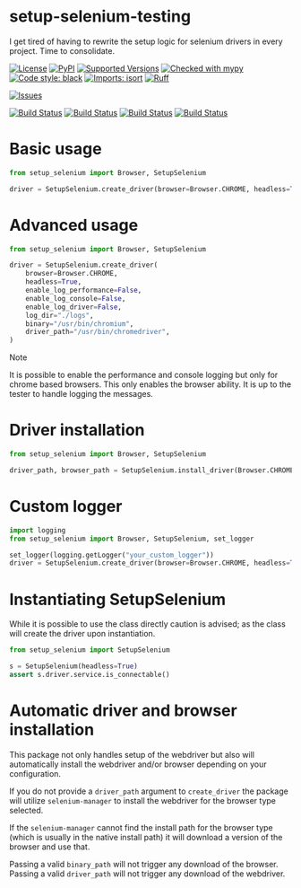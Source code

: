 # setup-selenium-testing
I get tired of having to rewrite the setup logic for selenium drivers 
in every project.  Time to consolidate.

[![License](https://img.shields.io/badge/license-MIT-blue.svg)](https://github.com/bandophahita/setup_selenium/blob/master/LICENSE.txt)
[![PyPI](https://img.shields.io/pypi/v/setup-selenium-testing.svg)](https://pypi.org/project/setup-selenium-testing/)
[![Supported Versions](https://img.shields.io/pypi/pyversions/setup-selenium-testing.svg)](https://pypi.org/project/setup-selenium-testing)
[![Checked with mypy](http://www.mypy-lang.org/static/mypy_badge.svg)](http://mypy-lang.org/)
[![Code style: black](https://img.shields.io/badge/code%20style-black-000000.svg)](https://github.com/psf/black)
[![Imports: isort](https://img.shields.io/badge/%20imports-isort-%231674b1?style=flat&labelColor=ef8336)](https://pycqa.github.io/isort/)
[![Ruff](https://img.shields.io/endpoint?url=https://raw.githubusercontent.com/astral-sh/ruff/main/assets/badge/v2.json)](https://github.com/astral-sh/ruff)

[![Issues](https://img.shields.io/github/issues-raw/bandophahita/setup_selenium.svg)](https://github.com/bandophahita/setup_selenium/issues)

[![Build Status](https://github.com/bandophahita/setup_selenium/actions/workflows/test-linux.yml/badge.svg)](https://github.com/bandophahita/setup_selenium/actions/workflows/test-linux.yml)
[![Build Status](https://github.com/bandophahita/setup_selenium/actions/workflows/test-mac-m1.yml/badge.svg)](https://github.com/bandophahita/setup_selenium/actions/workflows/test-mac-m1.yml)
[![Build Status](https://github.com/bandophahita/setup_selenium/actions/workflows/test-windows.yml/badge.svg)](https://github.com/bandophahita/setup_selenium/actions/workflows/test-windows.yml)
[![Build Status](https://github.com/bandophahita/setup_selenium/actions/workflows/lint.yml/badge.svg)](https://github.com/bandophahita/setup_selenium/actions/workflows/lint.yml)


# Basic usage

```python
from setup_selenium import Browser, SetupSelenium

driver = SetupSelenium.create_driver(browser=Browser.CHROME, headless=True)
```

# Advanced usage
```python
from setup_selenium import Browser, SetupSelenium

driver = SetupSelenium.create_driver(
    browser=Browser.CHROME,
    headless=True,
    enable_log_performance=False,
    enable_log_console=False,
    enable_log_driver=False,
    log_dir="./logs",
    binary="/usr/bin/chromium",
    driver_path="/usr/bin/chromedriver",
)
```

> [!NOTE]
> It is possible to enable the performance and console logging 
> but only for chrome based browsers. This only enables the browser ability.
> It is up to the tester to handle logging the messages.



# Driver installation
```python
from setup_selenium import Browser, SetupSelenium

driver_path, browser_path = SetupSelenium.install_driver(Browser.CHROME, "118.0.5993.70")
```

# Custom logger
```python
import logging
from setup_selenium import Browser, SetupSelenium, set_logger

set_logger(logging.getLogger("your_custom_logger"))
driver = SetupSelenium.create_driver(browser=Browser.CHROME, headless=True)
```

# Instantiating SetupSelenium
While it is possible to use the class directly caution is advised; as the class
will create the driver upon instantiation. 

```python
from setup_selenium import SetupSelenium

s = SetupSelenium(headless=True)
assert s.driver.service.is_connectable()
```


# Automatic driver and browser installation
This package not only handles setup of the webdriver but also will
automatically install the webdriver and/or browser depending on your
configuration.

If you do not provide a `driver_path` argument to `create_driver` the package
will utilize `selenium-manager` to install the webdriver for the browser type selected.



If the `selenium-manager` cannot find the install path for the browser type
(which is usually in the native install path) it will download a version of the browser
and use that.  

Passing a valid `binary_path` will not trigger any download of the browser.
Passing a valid `driver_path` will not trigger any download of the webdriver.
